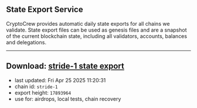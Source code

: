 ## State Export Service
CryptoCrew provides automatic daily state exports for all chains we validate. State export files can be used as genesis files and are a snapshot of the current blockchain state, including all validators, accounts, balances and delegations.

---
**Download: [stride-1 state export](https://dl-eu2.ccvalidators.com/SERVICE/stride/stride-1_export_17893964.json)**
---

- last updated: Fri Apr 25 2025 11:20:31
- chain id: `stride-1`
- export height: `17893964`
- use for: airdrops, local tests, chain recovery
